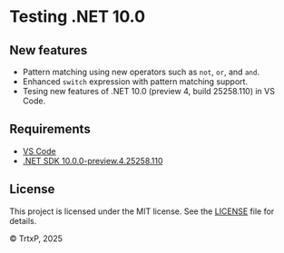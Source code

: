 # Testing .NET 10.0

## New features
- Pattern matching using new operators such as `not`, `or`, and `and`.
- Enhanced `switch` expression with pattern matching support.
- Tesing new features of .NET 10.0 (preview 4, build 25258.110) in VS Code.

## Requirements

- [VS Code](https://code.visualstudio.com/)
- [.NET SDK 10.0.0-preview.4.25258.110](https://dotnet.microsoft.com/en-us/download/dotnet/10.0)

## License

This project is licensed under the MIT license. See the [LICENSE](LICENSE) file for details.

&copy; TrtxP, 2025
